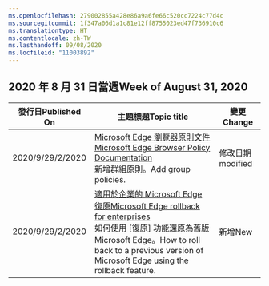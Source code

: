 ```yaml
---
ms.openlocfilehash: 279002855a428e86a9a6fe66c520cc7224c77d4c
ms.sourcegitcommit: 1f347a06d1a1c81e12ff8755023ed47f736910c6
ms.translationtype: HT
ms.contentlocale: zh-TW
ms.lasthandoff: 09/08/2020
ms.locfileid: "11003892"
---
```

<!-- This file is generated automatically each week. Changes made to this file will be overwritten.-->




## <span data-ttu-id="1bccf-101">2020 年 8 月 31 日當週</span><span class="sxs-lookup"><span data-stu-id="1bccf-101">Week of August 31, 2020</span></span>


| <span data-ttu-id="1bccf-102">發行日</span><span class="sxs-lookup"><span data-stu-id="1bccf-102">Published On</span></span> |<span data-ttu-id="1bccf-103">主題標題</span><span class="sxs-lookup"><span data-stu-id="1bccf-103">Topic title</span></span> | <span data-ttu-id="1bccf-104">變更</span><span class="sxs-lookup"><span data-stu-id="1bccf-104">Change</span></span> |
|------|------------|--------|
| <span data-ttu-id="1bccf-105">2020/9/2</span><span class="sxs-lookup"><span data-stu-id="1bccf-105">9/2/2020</span></span> | [<span data-ttu-id="1bccf-106">Microsoft Edge 瀏覽器原則文件</span><span class="sxs-lookup"><span data-stu-id="1bccf-106">Microsoft Edge Browser Policy Documentation</span></span>](/DeployEdge/microsoft-edge-policies)<br><span data-ttu-id="1bccf-107">新增群組原則。</span><span class="sxs-lookup"><span data-stu-id="1bccf-107">Add group policies.</span></span> | <span data-ttu-id="1bccf-108">修改日期</span><span class="sxs-lookup"><span data-stu-id="1bccf-108">modified</span></span> |
| <span data-ttu-id="1bccf-109">2020/9/2</span><span class="sxs-lookup"><span data-stu-id="1bccf-109">9/2/2020</span></span> | [<span data-ttu-id="1bccf-110">適用於企業的 Microsoft Edge 復原</span><span class="sxs-lookup"><span data-stu-id="1bccf-110">Microsoft Edge rollback for enterprises</span></span>](/DeployEdge/edge-learnmore-rollback)<br><span data-ttu-id="1bccf-111">如何使用 [復原] 功能還原為舊版 Microsoft Edge。</span><span class="sxs-lookup"><span data-stu-id="1bccf-111">How to roll back to a previous version of Microsoft Edge using the rollback feature.</span></span> | <span data-ttu-id="1bccf-112">新增</span><span class="sxs-lookup"><span data-stu-id="1bccf-112">New</span></span> 
